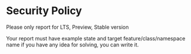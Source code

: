 # Security Policy

Please only report for LTS, Preview, Stable version

Your report must have example state and target feature/class/namespace name
if you have any idea for solving, you can write it.
